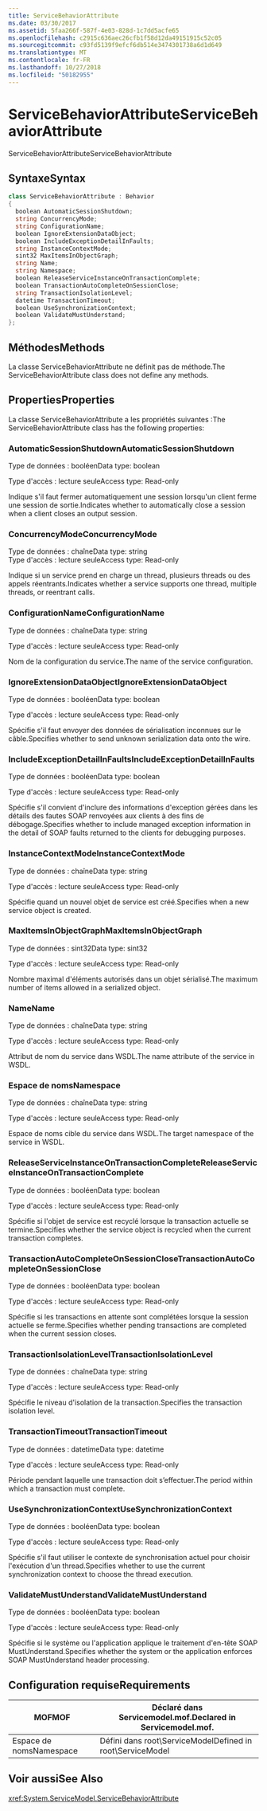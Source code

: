 ```yaml
---
title: ServiceBehaviorAttribute
ms.date: 03/30/2017
ms.assetid: 5faa266f-587f-4e03-828d-1c7dd5acfe65
ms.openlocfilehash: c2915c636aec26cfb1f58d12da49151915c52c05
ms.sourcegitcommit: c93fd5139f9efcf6db514e3474301738a6d1d649
ms.translationtype: MT
ms.contentlocale: fr-FR
ms.lasthandoff: 10/27/2018
ms.locfileid: "50182955"
---
```

# <a name="servicebehaviorattribute"></a><span data-ttu-id="8925b-102">ServiceBehaviorAttribute</span><span class="sxs-lookup"><span data-stu-id="8925b-102">ServiceBehaviorAttribute</span></span>
<span data-ttu-id="8925b-103">ServiceBehaviorAttribute</span><span class="sxs-lookup"><span data-stu-id="8925b-103">ServiceBehaviorAttribute</span></span>  
  
## <a name="syntax"></a><span data-ttu-id="8925b-104">Syntaxe</span><span class="sxs-lookup"><span data-stu-id="8925b-104">Syntax</span></span>  
  
```csharp
class ServiceBehaviorAttribute : Behavior  
{  
  boolean AutomaticSessionShutdown;  
  string ConcurrencyMode;  
  string ConfigurationName;  
  boolean IgnoreExtensionDataObject;  
  boolean IncludeExceptionDetailInFaults;  
  string InstanceContextMode;  
  sint32 MaxItemsInObjectGraph;  
  string Name;  
  string Namespace;  
  boolean ReleaseServiceInstanceOnTransactionComplete;  
  boolean TransactionAutoCompleteOnSessionClose;  
  string TransactionIsolationLevel;  
  datetime TransactionTimeout;  
  boolean UseSynchronizationContext;  
  boolean ValidateMustUnderstand;  
};  
```  
  
## <a name="methods"></a><span data-ttu-id="8925b-105">Méthodes</span><span class="sxs-lookup"><span data-stu-id="8925b-105">Methods</span></span>  
 <span data-ttu-id="8925b-106">La classe ServiceBehaviorAttribute ne définit pas de méthode.</span><span class="sxs-lookup"><span data-stu-id="8925b-106">The ServiceBehaviorAttribute class does not define any methods.</span></span>  
  
## <a name="properties"></a><span data-ttu-id="8925b-107">Properties</span><span class="sxs-lookup"><span data-stu-id="8925b-107">Properties</span></span>  
 <span data-ttu-id="8925b-108">La classe ServiceBehaviorAttribute a les propriétés suivantes :</span><span class="sxs-lookup"><span data-stu-id="8925b-108">The ServiceBehaviorAttribute class has the following properties:</span></span>  
  
### <a name="automaticsessionshutdown"></a><span data-ttu-id="8925b-109">AutomaticSessionShutdown</span><span class="sxs-lookup"><span data-stu-id="8925b-109">AutomaticSessionShutdown</span></span>  
 <span data-ttu-id="8925b-110">Type de données : booléen</span><span class="sxs-lookup"><span data-stu-id="8925b-110">Data type: boolean</span></span>  
  
 <span data-ttu-id="8925b-111">Type d'accès : lecture seule</span><span class="sxs-lookup"><span data-stu-id="8925b-111">Access type: Read-only</span></span>  
  
 <span data-ttu-id="8925b-112">Indique s'il faut fermer automatiquement une session lorsqu'un client ferme une session de sortie.</span><span class="sxs-lookup"><span data-stu-id="8925b-112">Indicates whether to automatically close a session when a client closes an output session.</span></span>  
  
### <a name="concurrencymode"></a><span data-ttu-id="8925b-113">ConcurrencyMode</span><span class="sxs-lookup"><span data-stu-id="8925b-113">ConcurrencyMode</span></span>  
 <span data-ttu-id="8925b-114">Type de données : chaîne</span><span class="sxs-lookup"><span data-stu-id="8925b-114">Data type: string</span></span>  
<span data-ttu-id="8925b-115">Type d'accès : lecture seule</span><span class="sxs-lookup"><span data-stu-id="8925b-115">Access type: Read-only</span></span>  
  
 <span data-ttu-id="8925b-116">Indique si un service prend en charge un thread, plusieurs threads ou des appels réentrants.</span><span class="sxs-lookup"><span data-stu-id="8925b-116">Indicates whether a service supports one thread, multiple threads, or reentrant calls.</span></span>  
  
### <a name="configurationname"></a><span data-ttu-id="8925b-117">ConfigurationName</span><span class="sxs-lookup"><span data-stu-id="8925b-117">ConfigurationName</span></span>  
 <span data-ttu-id="8925b-118">Type de données : chaîne</span><span class="sxs-lookup"><span data-stu-id="8925b-118">Data type: string</span></span>  
  
 <span data-ttu-id="8925b-119">Type d'accès : lecture seule</span><span class="sxs-lookup"><span data-stu-id="8925b-119">Access type: Read-only</span></span>  
  
 <span data-ttu-id="8925b-120">Nom de la configuration du service.</span><span class="sxs-lookup"><span data-stu-id="8925b-120">The name of the service configuration.</span></span>  
  
### <a name="ignoreextensiondataobject"></a><span data-ttu-id="8925b-121">IgnoreExtensionDataObject</span><span class="sxs-lookup"><span data-stu-id="8925b-121">IgnoreExtensionDataObject</span></span>  
 <span data-ttu-id="8925b-122">Type de données : booléen</span><span class="sxs-lookup"><span data-stu-id="8925b-122">Data type: boolean</span></span>  
  
 <span data-ttu-id="8925b-123">Type d'accès : lecture seule</span><span class="sxs-lookup"><span data-stu-id="8925b-123">Access type: Read-only</span></span>  
  
 <span data-ttu-id="8925b-124">Spécifie s'il faut envoyer des données de sérialisation inconnues sur le câble.</span><span class="sxs-lookup"><span data-stu-id="8925b-124">Specifies whether to send unknown serialization data onto the wire.</span></span>  
  
### <a name="includeexceptiondetailinfaults"></a><span data-ttu-id="8925b-125">IncludeExceptionDetailInFaults</span><span class="sxs-lookup"><span data-stu-id="8925b-125">IncludeExceptionDetailInFaults</span></span>  
 <span data-ttu-id="8925b-126">Type de données : booléen</span><span class="sxs-lookup"><span data-stu-id="8925b-126">Data type: boolean</span></span>  
  
 <span data-ttu-id="8925b-127">Type d'accès : lecture seule</span><span class="sxs-lookup"><span data-stu-id="8925b-127">Access type: Read-only</span></span>  
  
 <span data-ttu-id="8925b-128">Spécifie s'il convient d'inclure des informations d'exception gérées dans les détails des fautes SOAP renvoyées aux clients à des fins de débogage.</span><span class="sxs-lookup"><span data-stu-id="8925b-128">Specifies whether to include managed exception information in the detail of SOAP faults returned to the clients for debugging purposes.</span></span>  
  
### <a name="instancecontextmode"></a><span data-ttu-id="8925b-129">InstanceContextMode</span><span class="sxs-lookup"><span data-stu-id="8925b-129">InstanceContextMode</span></span>  
 <span data-ttu-id="8925b-130">Type de données : chaîne</span><span class="sxs-lookup"><span data-stu-id="8925b-130">Data type: string</span></span>  
  
 <span data-ttu-id="8925b-131">Type d'accès : lecture seule</span><span class="sxs-lookup"><span data-stu-id="8925b-131">Access type: Read-only</span></span>  
  
 <span data-ttu-id="8925b-132">Spécifie quand un nouvel objet de service est créé.</span><span class="sxs-lookup"><span data-stu-id="8925b-132">Specifies when a new service object is created.</span></span>  
  
### <a name="maxitemsinobjectgraph"></a><span data-ttu-id="8925b-133">MaxItemsInObjectGraph</span><span class="sxs-lookup"><span data-stu-id="8925b-133">MaxItemsInObjectGraph</span></span>  
 <span data-ttu-id="8925b-134">Type de données : sint32</span><span class="sxs-lookup"><span data-stu-id="8925b-134">Data type: sint32</span></span>  
  
 <span data-ttu-id="8925b-135">Type d'accès : lecture seule</span><span class="sxs-lookup"><span data-stu-id="8925b-135">Access type: Read-only</span></span>  
  
 <span data-ttu-id="8925b-136">Nombre maximal d'éléments autorisés dans un objet sérialisé.</span><span class="sxs-lookup"><span data-stu-id="8925b-136">The maximum number of items allowed in a serialized object.</span></span>  
  
### <a name="name"></a><span data-ttu-id="8925b-137">Name</span><span class="sxs-lookup"><span data-stu-id="8925b-137">Name</span></span>  
 <span data-ttu-id="8925b-138">Type de données : chaîne</span><span class="sxs-lookup"><span data-stu-id="8925b-138">Data type: string</span></span>  
  
 <span data-ttu-id="8925b-139">Type d'accès : lecture seule</span><span class="sxs-lookup"><span data-stu-id="8925b-139">Access type: Read-only</span></span>  
  
 <span data-ttu-id="8925b-140">Attribut de nom du service dans WSDL.</span><span class="sxs-lookup"><span data-stu-id="8925b-140">The name attribute of the service in WSDL.</span></span>  
  
### <a name="namespace"></a><span data-ttu-id="8925b-141">Espace de noms</span><span class="sxs-lookup"><span data-stu-id="8925b-141">Namespace</span></span>  
 <span data-ttu-id="8925b-142">Type de données : chaîne</span><span class="sxs-lookup"><span data-stu-id="8925b-142">Data type: string</span></span>  
  
 <span data-ttu-id="8925b-143">Type d'accès : lecture seule</span><span class="sxs-lookup"><span data-stu-id="8925b-143">Access type: Read-only</span></span>  
  
 <span data-ttu-id="8925b-144">Espace de noms cible du service dans WSDL.</span><span class="sxs-lookup"><span data-stu-id="8925b-144">The target namespace of the service in WSDL.</span></span>  
  
### <a name="releaseserviceinstanceontransactioncomplete"></a><span data-ttu-id="8925b-145">ReleaseServiceInstanceOnTransactionComplete</span><span class="sxs-lookup"><span data-stu-id="8925b-145">ReleaseServiceInstanceOnTransactionComplete</span></span>  
 <span data-ttu-id="8925b-146">Type de données : booléen</span><span class="sxs-lookup"><span data-stu-id="8925b-146">Data type: boolean</span></span>  
  
 <span data-ttu-id="8925b-147">Type d'accès : lecture seule</span><span class="sxs-lookup"><span data-stu-id="8925b-147">Access type: Read-only</span></span>  
  
 <span data-ttu-id="8925b-148">Spécifie si l'objet de service est recyclé lorsque la transaction actuelle se termine.</span><span class="sxs-lookup"><span data-stu-id="8925b-148">Specifies whether the service object is recycled when the current transaction completes.</span></span>  
  
### <a name="transactionautocompleteonsessionclose"></a><span data-ttu-id="8925b-149">TransactionAutoCompleteOnSessionClose</span><span class="sxs-lookup"><span data-stu-id="8925b-149">TransactionAutoCompleteOnSessionClose</span></span>  
 <span data-ttu-id="8925b-150">Type de données : booléen</span><span class="sxs-lookup"><span data-stu-id="8925b-150">Data type: boolean</span></span>  
  
 <span data-ttu-id="8925b-151">Type d'accès : lecture seule</span><span class="sxs-lookup"><span data-stu-id="8925b-151">Access type: Read-only</span></span>  
  
 <span data-ttu-id="8925b-152">Spécifie si les transactions en attente sont complétées lorsque la session actuelle se ferme.</span><span class="sxs-lookup"><span data-stu-id="8925b-152">Specifies whether pending transactions are completed when the current session closes.</span></span>  
  
### <a name="transactionisolationlevel"></a><span data-ttu-id="8925b-153">TransactionIsolationLevel</span><span class="sxs-lookup"><span data-stu-id="8925b-153">TransactionIsolationLevel</span></span>  
 <span data-ttu-id="8925b-154">Type de données : chaîne</span><span class="sxs-lookup"><span data-stu-id="8925b-154">Data type: string</span></span>  
  
 <span data-ttu-id="8925b-155">Type d'accès : lecture seule</span><span class="sxs-lookup"><span data-stu-id="8925b-155">Access type: Read-only</span></span>  
  
 <span data-ttu-id="8925b-156">Spécifie le niveau d'isolation de la transaction.</span><span class="sxs-lookup"><span data-stu-id="8925b-156">Specifies the transaction isolation level.</span></span>  
  
### <a name="transactiontimeout"></a><span data-ttu-id="8925b-157">TransactionTimeout</span><span class="sxs-lookup"><span data-stu-id="8925b-157">TransactionTimeout</span></span>  
 <span data-ttu-id="8925b-158">Type de données : datetime</span><span class="sxs-lookup"><span data-stu-id="8925b-158">Data type: datetime</span></span>  
  
 <span data-ttu-id="8925b-159">Type d'accès : lecture seule</span><span class="sxs-lookup"><span data-stu-id="8925b-159">Access type: Read-only</span></span>  
  
 <span data-ttu-id="8925b-160">Période pendant laquelle une transaction doit s’effectuer.</span><span class="sxs-lookup"><span data-stu-id="8925b-160">The period within which a transaction must complete.</span></span>  
  
### <a name="usesynchronizationcontext"></a><span data-ttu-id="8925b-161">UseSynchronizationContext</span><span class="sxs-lookup"><span data-stu-id="8925b-161">UseSynchronizationContext</span></span>  
 <span data-ttu-id="8925b-162">Type de données : booléen</span><span class="sxs-lookup"><span data-stu-id="8925b-162">Data type: boolean</span></span>  
  
 <span data-ttu-id="8925b-163">Type d'accès : lecture seule</span><span class="sxs-lookup"><span data-stu-id="8925b-163">Access type: Read-only</span></span>  
  
 <span data-ttu-id="8925b-164">Spécifie s'il faut utiliser le contexte de synchronisation actuel pour choisir l'exécution d'un thread.</span><span class="sxs-lookup"><span data-stu-id="8925b-164">Specifies whether to use the current synchronization context to choose the thread execution.</span></span>  
  
### <a name="validatemustunderstand"></a><span data-ttu-id="8925b-165">ValidateMustUnderstand</span><span class="sxs-lookup"><span data-stu-id="8925b-165">ValidateMustUnderstand</span></span>  
 <span data-ttu-id="8925b-166">Type de données : booléen</span><span class="sxs-lookup"><span data-stu-id="8925b-166">Data type: boolean</span></span>  
  
 <span data-ttu-id="8925b-167">Type d'accès : lecture seule</span><span class="sxs-lookup"><span data-stu-id="8925b-167">Access type: Read-only</span></span>  
  
 <span data-ttu-id="8925b-168">Spécifie si le système ou l'application applique le traitement d'en-tête SOAP MustUnderstand.</span><span class="sxs-lookup"><span data-stu-id="8925b-168">Specifies whether the system or the application enforces SOAP MustUnderstand header processing.</span></span>  
  
## <a name="requirements"></a><span data-ttu-id="8925b-169">Configuration requise</span><span class="sxs-lookup"><span data-stu-id="8925b-169">Requirements</span></span>  
  
|<span data-ttu-id="8925b-170">MOF</span><span class="sxs-lookup"><span data-stu-id="8925b-170">MOF</span></span>|<span data-ttu-id="8925b-171">Déclaré dans Servicemodel.mof.</span><span class="sxs-lookup"><span data-stu-id="8925b-171">Declared in Servicemodel.mof.</span></span>|  
|---------|-----------------------------------|  
|<span data-ttu-id="8925b-172">Espace de noms</span><span class="sxs-lookup"><span data-stu-id="8925b-172">Namespace</span></span>|<span data-ttu-id="8925b-173">Défini dans root\ServiceModel</span><span class="sxs-lookup"><span data-stu-id="8925b-173">Defined in root\ServiceModel</span></span>|  
  
## <a name="see-also"></a><span data-ttu-id="8925b-174">Voir aussi</span><span class="sxs-lookup"><span data-stu-id="8925b-174">See Also</span></span>  
 <xref:System.ServiceModel.ServiceBehaviorAttribute>
